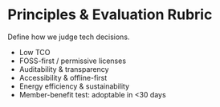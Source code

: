 # Principles & Evaluation Rubric

Define how we judge tech decisions.

- Low TCO
- FOSS-first / permissive licenses
- Auditability & transparency
- Accessibility & offline-first
- Energy efficiency & sustainability
- Member-benefit test: adoptable in <30 days
